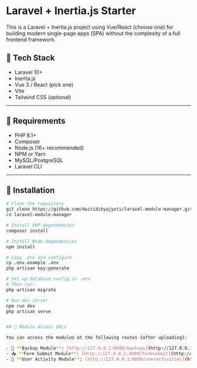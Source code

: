 # Laravel + Inertia.js Starter

This is a Laravel + Inertia.js project using Vue/React (choose one) for building modern single-page apps (SPA) without the complexity of a full frontend framework.

## 🚀 Tech Stack

- Laravel 10+
- Inertia.js
- Vue 3 / React (pick one)
- Vite
- Tailwind CSS (optional)

---

## 🧰 Requirements

- PHP 8.1+
- Composer
- Node.js (16+ recommended)
- NPM or Yarn
- MySQL/PostgreSQL
- Laravel CLI

---

## 🔧 Installation

```bash
# Clone the repository
git clone https://github.com/dwitidibyajyoti/laravel-module-manager.git
cd laravel-module-manager

# Install PHP dependencies
composer install

# Install Node dependencies
npm install

# Copy .env and configure
cp .env.example .env
php artisan key:generate

# Set up database config in .env
# Then run:
php artisan migrate

# Run dev server
npm run dev
php artisan serve


## 📂 Module Access URLs

You can access the modules at the following routes (after uploading):

- 🔁 **Backup Module**: [http://127.0.0.1:8000/backups](http://127.0.0.1:8000/backups)
- 📥 **Form Submit Module**: [http://127.0.0.1:8000/formsubmit](http://127.0.0.1:8000/formsubmit)
- 👤 **User Activity Module**: [http://127.0.0.1:8000/useractivities](http://127.0.0.1:8000/useractivities)
